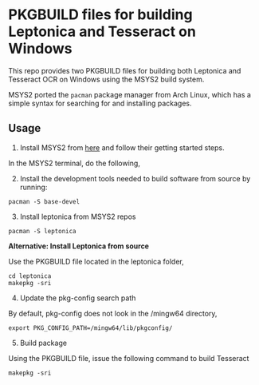 # PKGBUILD files for building Leptonica and Tesseract on Windows

This repo provides two PKGBUILD files for building both Leptonica and Tesseract OCR on Windows using the MSYS2 build system.

MSYS2 ported the `pacman` package manager from Arch Linux, which has a simple syntax for searching for and installing packages. 

## Usage

1. Install MSYS2 from [here](https://www.msys2.org/) and follow their getting started steps.

In the MSYS2 terminal, do the following,

2. Install the development tools needed to build software from source by running:

```
pacman -S base-devel
```

3. Install leptonica from MSYS2 repos

```
pacman -S leptonica
```

**Alternative: Install Leptonica from source**

Use the PKGBUILD file located in the leptonica folder,

```
cd leptonica
makepkg -sri
```

4. Update the pkg-config search path

By default, pkg-config does not look in the /mingw64 directory,

```
export PKG_CONFIG_PATH=/mingw64/lib/pkgconfig/
```

5. Build package

Using the PKGBUILD file, issue the following command to build Tesseract

```
makepkg -sri
```

